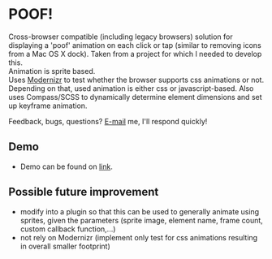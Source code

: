 # POOF!
Cross-browser compatible (including legacy browsers) solution for displaying a 'poof' animation on each click or tap (similar to removing icons from a Mac OS X dock). Taken from a project for which I needed to develop this.   
Animation is sprite based.   
Uses [Modernizr](https://github.com/Modernizr/Modernizr) to test whether the browser supports css animations or not. Depending on that, used animation is either css or javascript-based. Also uses Compass/SCSS to dynamically determine element dimensions and set up keyframe animation.     

Feedback, bugs, questions? [E-mail](mailto:vanja@gavric.org) me, I'll respond quickly!

## Demo
- Demo can be found on [link](http://vanja.gavric.org/various/poof/).

## Possible future improvement
- modify into a plugin so that this can be used to generally animate using sprites, given the parameters (sprite image, element name, frame count, custom callback function,...)
- not rely on Modernizr (implement only test for css animations resulting in overall smaller footprint)